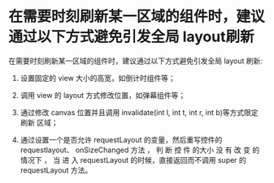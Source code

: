 # 在需要时刻刷新某一区域的组件时，建议通过以下方式避免引发全局 layout刷新

在需要时刻刷新某一区域的组件时，建议通过以下方式避免引发全局 layout
刷新:

1)  设置固定的 view 大小的高宽，如倒计时组件等；
2)  调用 view 的 layout 方式修改位置，如弹幕组件等；

3)  通过修改 canvas 位置并且调用 invalidate(int l, int t, int r, int b)等方式限定刷新
区域；
4)  通过设置一个是否允许 requestLayout 的变量，然后重写控件的 requestlayout、
onSizeChanged 方法 ， 判 断 控 件 的大小 没 有 改 变 的 情况下 ， 当 进 入
requestLayout 的时候，直接返回而不调用 super 的 requestLayout 方法。